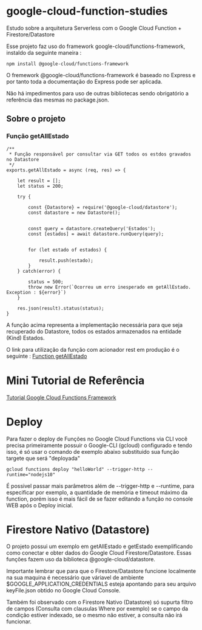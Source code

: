 # google-cloud-function-studies
Estudo sobre a arquitetura Serverless com o Google Cloud Function + Firestore/Datastore

Esse projeto faz uso do framework google-cloud/functions-framework, instaldo da seguinte maneira : 

```
npm install @google-cloud/functions-framework
```

O fremework @google-cloud/functions-framework é baseado no Express e por tanto toda a documentação do Express pode ser aplicada.

Não há impedimentos para uso de outras bibliotecas sendo obrigatório a referência das mesmas no package.json.

## Sobre o projeto

### Função getAllEstado

```
/**
 * Função responsável por consultar via GET todos os estdos gravados no Datastore
 */
exports.getAllEstado = async (req, res) => {

    let result = [];
    let status = 200;

    try {
        
        const {Datastore} = require('@google-cloud/datastore');    
        const datastore = new Datastore();


        const query = datastore.createQuery('Estados');
        const [estados] = await datastore.runQuery(query);        

        
        for (let estado of estados) {

            result.push(estado);
        }
    } catch(error) {
        
        status = 500;
        throw new Error(`Ocorreu um erro inesperado em getAllEstado. Exception : ${error}`)
    }

    res.json(result).status(status);
}
```

A função acima representa a implementação necessária para que seja recuperado do Datastore, todos os estados armazenados na entidade (Kind) Estados.

O link para utilização da função com acionador rest em produção é o seguinte : [Function getAllEstado](https://us-central1-thiago-studies-2020.cloudfunctions.net/getAllEstado)


# Mini Tutorial de Referência

[Tutorial Google Cloud Functions Framework](https://cloud.google.com/functions/docs/functions-framework?hl=pt-br)

# Deploy
Para fazer o deploy de Funções no Google Cloud Functions via CLI você precisa primeiramente possuir o Google-CLI (gcloud) configurado e tendo isso, é só usar o comando de exemplo abaixo substituido sua função targete que será "deployada"

```
gcloud functions deploy "helloWorld" --trigger-http --runtime="nodejs10"
```

É possivel passar mais parâmetros além de --trigger-http e --runtime, para especificar por exemplo, a quantidade de memória e timeout máximo da function, porém isso é mais fácil de se fazer editando a função no console WEB após o Deploy inicial.

# Firestore Nativo (Datastore)

O projeto possui um exemplo em getAllEstado e getEstado exemplificando como conectar e obter dados do Google Cloud Firestore/Datastore. Essas funções fazem uso da biblioteca @google-cloud/datastore.

Importante lembrar que para que o Firestore/Datastore funcione localmente na sua maquina é necessário que váriavel de ambiente $GOOGLE_APPLICATION_CREDENTIALS esteja apontando para seu arquivo keyFile.json obtido no Google Cloud Console.

Também foi observado com o Firestore Nativo (Datastore) só supurta filtro de campos (Consulta com clausulas Where por exemplo) se o campo
da condição estiver indexado, se o mesmo não estiver, a consulta não irá funcionar.